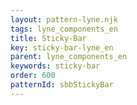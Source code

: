 ```yaml
---
layout: pattern-lyne.njk
tags: lyne_components_en
title: Sticky-Bar
key: sticky-bar-lyne_en
parent: lyne_components_en
keywords: sticky-bar
order: 600
patternId: sbbStickyBar
---
```

